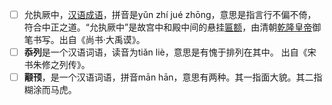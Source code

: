 - [ ] 允执厥中，[汉语成语](https://baike.baidu.com/item/%E6%B1%89%E8%AF%AD%E6%88%90%E8%AF%AD/1768958)，拼音是yǔn zhí jué zhōng，意思是指言行不偏不倚，符合中正之道。“允执厥中”是故宫中和殿中间的悬挂[匾额](https://baike.baidu.com/item/%E5%8C%BE%E9%A2%9D/1814427)，由清朝[乾隆皇帝](https://baike.baidu.com/item/%E4%B9%BE%E9%9A%86%E7%9A%87%E5%B8%9D/126154)御笔书写。出自《尚书·大禹谟》。
- [ ] **忝列**是一个汉语词语，读音为tiǎn liè，意思是有愧于排列在其中。 出自《宋书朱修之列传》。
- [ ] **颟顸**，是一个汉语词语，拼音mān hān，意思有两种。其一指面大貌。其二指糊涂而马虎。